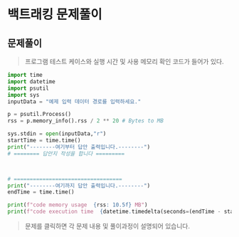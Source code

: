 # 백트래킹 문제풀이

## 문제풀이 

> 프로그램 테스트 케이스와 실행 시간 및 사용 메모리 확인 코드가 들어가 있다.
```python
import time
import datetime
import psutil
import sys
inputData = "예제 입력 데이터 경로를 입력하세요."

p = psutil.Process()
rss = p.memory_info().rss / 2 ** 20 # Bytes to MB

sys.stdin = open(inputData,"r")
startTime = time.time()
print("--------여기부터 답안 출력입니다.--------")
# ======== 답안지 작성을 합니다 =========



# ==================================
print("--------여기까지 답안 출력입니다.--------")
endTime = time.time()

print(f"code memory usage  {rss: 10.5f} MB")
print(f"code execution time  {datetime.timedelta(seconds=(endTime - startTime))} sec")
```

> 문제를 클릭하면 각 문제 내용 및 풀이과정이 설명되어 있습니다.